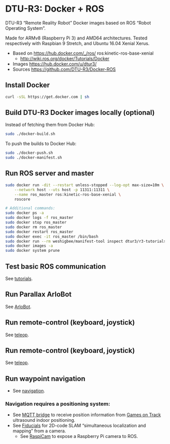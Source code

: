 # DTU-R3: Docker + ROS
DTU-R3 “Remote Reality Robot” Docker images based on ROS “Robot Operating System”.

Made for ARMv8 (Raspberry Pi 3) and AMD64 architectures.
Tested respectively with Raspbian 9 Stretch, and Ubuntu 16.04 Xenial Xerus.

* Based on https://hub.docker.com/_/ros/ ros:kinetic-ros-base-xenial
	* http://wiki.ros.org/docker/Tutorials/Docker
* Images https://hub.docker.com/u/dtur3/
* Sources https://github.com/DTU-R3/Docker-ROS

## Install Docker

```sh
curl -sSL https://get.docker.com | sh
```

## Build DTU-R3 Docker images locally (optional)
Instead of fetching them from Docker Hub:

```sh
sudo ./docker-build.sh
```

To push the builds to Docker Hub:
```sh
sudo ./docker-push.sh
sudo ./docker-manifest.sh
```

## Run ROS server and master

```sh
sudo docker run -dit --restart unless-stopped --log-opt max-size=10m \
	--network host --uts host -p 11311:11311 \
	--name ros_master ros:kinetic-ros-base-xenial \
	roscore

# Additional commands:
sudo docker ps -a
sudo docker logs -f ros_master
sudo docker stop ros_master
sudo docker rm ros_master
sudo docker restart ros_master
sudo docker exec -it ros_master /bin/bash
sudo docker run --rm weshigbee/manifest-tool inspect dtur3/r3-tutorials
sudo docker images -a
sudo docker system prune
```

## Test basic ROS communication

See [tutorials](./r3-tutorials/README.md).

## Run Parallax ArloBot

See [ArloBot](./r3-arlobot/README.md).

## Run remote-control (keyboard, joystick)

See [teleop](./r3-teleop/README.md).

## Run remote-control (keyboard, joystick)

See [teleop](./r3-teleop/README.md).

## Run waypoint navigation

* See [navigation](./r3-navigation/README.md).

### Navigation requires a positioning system:

* See [MQTT bridge](./r3-mqtt-bridge/README.md) to receive position information from [Games on Track](http://www.gamesontrack.com/) ultrasound indoor positioning.
* See [Fiducials](./r3-fiducials/README.md) for 2D-code SLAM “simultaneous localization and mapping” from a camera.
	* See [RaspiCam](./r3-raspicam/README.md) to expose a Raspberry Pi camera to ROS.
